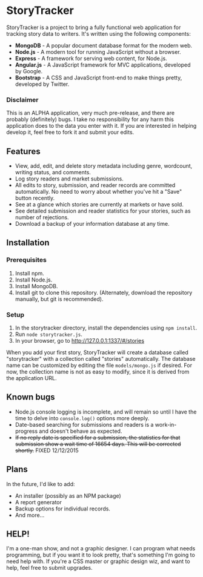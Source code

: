 # StoryTracker
StoryTracker is a project to bring a fully functional web application for tracking story data to writers. It's written using the following components:

* **MongoDB** - A popular document database format for the modern web.
* **Node.js** - A modern tool for running JavaScript without a browser.
* **Express** - A framework for serving web content, for Node.js.
* **Angular.js** - A JavaScript framework for MVC applications, developed by Google.
* **Bootstrap** - A CSS and JavaScript front-end to make things pretty, developed by Twitter.

### Disclaimer
This is an ALPHA application, very much pre-release, and there are probably (definitely) bugs. I take no responsibility for any harm this application does to the data you enter with it. If you are interested in helping develop it, feel free to fork it and submit your edits.

## Features
* View, add, edit, and delete story metadata including genre, wordcount, writing status, and comments.
* Log story readers and market submissions.
* All edits to story, submission, and reader records are committed automatically. No need to worry about whether you've hit a "Save" button recently.
* See at a glance which stories are currently at markets or have sold.
* See detailed submission and reader statistics for your stories, such as number of rejections.
* Download a backup of your information database at any time.

## Installation

### Prerequisites
1. Install npm.
2. Install Node.js.
3. Install MongoDB.
4. Install git to clone this repository. (Alternately, download the repository manually, but git is recommended).

### Setup
1. In the storytracker directory, install the dependencies using `npm install`.
2. Run `node storytracker.js`.
3. In your browser, go to http://127.0.0.1:1337/#/stories

When you add your first story, StoryTracker will create a database called "storytracker" with a collection called "stories" automatically. The database name can be customized by editing the file `models/mongo.js` if desired. For now, the collection name is not as easy to modify, since it is derived from the application URL.

## Known bugs
* Node.js console logging is incomplete, and will remain so until I have the time to delve into `console.log()` options more deeply.
* Date-based searching for submissions and readers is a work-in-progress and doesn't behave as expected.
* ~~If no reply date is specified for a submission, the statistics for that submission show a wait time of 16654 days. This will be corrected shortly.~~ FIXED 12/12/2015

## Plans
In the future, I'd like to add:
* An installer (possibly as an NPM package)
* A report generator
* Backup options for individual records.
* And more...

## HELP!
I'm a one-man show, and not a graphic designer. I can program what needs programming, but if you want it to look pretty, that's something I'm going to need help with. If you're a CSS master or graphic design wiz, and want to help, feel free to submit upgrades.
